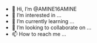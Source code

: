- 👋 Hi, I’m @AMINE16AMINE
- 👀 I’m interested in ...
- 🌱 I’m currently learning ...
- 💞️ I’m looking to collaborate on ...
- 📫 How to reach me ...

<!---
AMINE16AMINE/AMINE16AMINE is a ✨ special ✨ repository because its `README.md` (this file) appears on your GitHub profile.
You can click the Preview link to take a look at your changes.
--->
